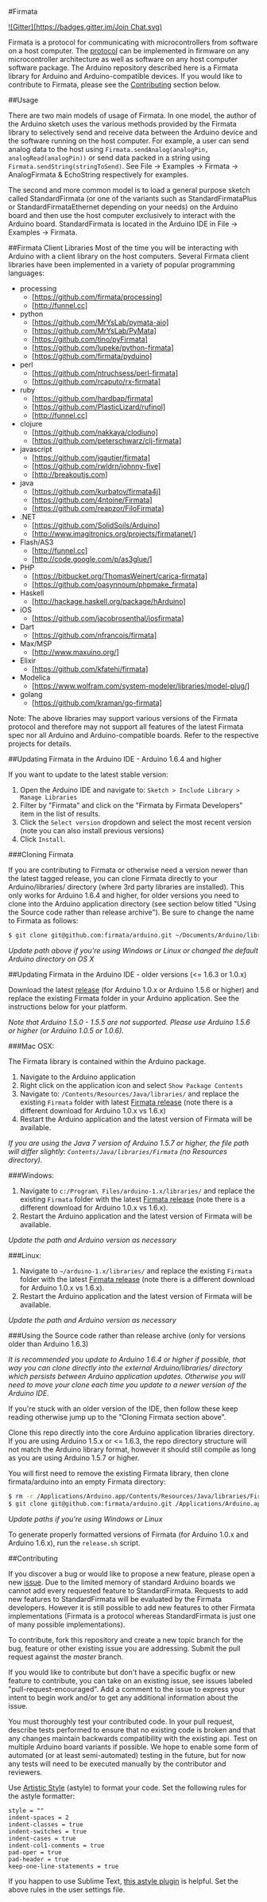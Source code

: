 #Firmata

[![Gitter](https://badges.gitter.im/Join Chat.svg)](https://gitter.im/firmata/arduino?utm_source=badge&utm_medium=badge&utm_campaign=pr-badge&utm_content=badge)

Firmata is a protocol for communicating with microcontrollers from software on a host computer. The [protocol](https://github.com/firmata/protocol) can be implemented in firmware on any microcontroller architecture as well as software on any host computer software package. The Arduino repository described here is a Firmata library for Arduino and Arduino-compatible devices. If you would like to contribute to Firmata, please see the [Contributing](#contributing) section below.

##Usage

There are two main models of usage of Firmata. In one model, the author of the Arduino sketch uses the various methods provided by the Firmata library to selectively send and receive data between the Arduino device and the software running on the host computer. For example, a user can send analog data to the host using ``` Firmata.sendAnalog(analogPin, analogRead(analogPin)) ``` or send data packed in a string using ``` Firmata.sendString(stringToSend) ```. See File -> Examples -> Firmata -> AnalogFirmata & EchoString respectively for examples.

The second and more common model is to load a general purpose sketch called StandardFirmata (or one of the variants such as StandardFirmataPlus or StandardFirmataEthernet depending on your needs) on the Arduino board and then use the host computer exclusively to interact with the Arduino board. StandardFirmata is located in the Arduino IDE in File -> Examples -> Firmata.

##Firmata Client Libraries
Most of the time you will be interacting with Arduino with a client library on the host computers. Several Firmata client libraries have been implemented in a variety of popular programming languages:

* processing
  * [https://github.com/firmata/processing]
  * [http://funnel.cc]
* python
  * [https://github.com/MrYsLab/pymata-aio]
  * [https://github.com/MrYsLab/PyMata]
  * [https://github.com/tino/pyFirmata]
  * [https://github.com/lupeke/python-firmata]
  * [https://github.com/firmata/pyduino]
* perl
  * [https://github.com/ntruchsess/perl-firmata]
  * [https://github.com/rcaputo/rx-firmata]
* ruby
  * [https://github.com/hardbap/firmata]
  * [https://github.com/PlasticLizard/rufinol]
  * [http://funnel.cc]
* clojure
  * [https://github.com/nakkaya/clodiuno]
  * [https://github.com/peterschwarz/clj-firmata]
* javascript
  * [https://github.com/jgautier/firmata]
  * [https://github.com/rwldrn/johnny-five]
  * [http://breakoutjs.com]
* java
  * [https://github.com/kurbatov/firmata4j]
  * [https://github.com/4ntoine/Firmata]
  * [https://github.com/reapzor/FiloFirmata]
* .NET
  * [https://github.com/SolidSoils/Arduino]
  * [http://www.imagitronics.org/projects/firmatanet/]
* Flash/AS3
  * [http://funnel.cc]
  * [http://code.google.com/p/as3glue/]
* PHP
  * [https://bitbucket.org/ThomasWeinert/carica-firmata]
  * [https://github.com/oasynnoum/phpmake_firmata]
* Haskell
  * [http://hackage.haskell.org/package/hArduino]
* iOS
  * [https://github.com/jacobrosenthal/iosfirmata]
* Dart
  * [https://github.com/nfrancois/firmata]
* Max/MSP
  * [http://www.maxuino.org/]
* Elixir
  * [https://github.com/kfatehi/firmata]
* Modelica
  * [https://www.wolfram.com/system-modeler/libraries/model-plug/]
* golang
  * [https://github.com/kraman/go-firmata]

Note: The above libraries may support various versions of the Firmata protocol and therefore may not support all features of the latest Firmata spec nor all Arduino and Arduino-compatible boards. Refer to the respective projects for details.

##Updating Firmata in the Arduino IDE - Arduino 1.6.4 and higher

If you want to update to the latest stable version:

1. Open the Arduino IDE and navigate to: `Sketch > Include Library > Manage Libraries`
2. Filter by "Firmata" and click on the "Firmata by Firmata Developers" item in the list of results.
3. Click the `Select version` dropdown and select the most recent version (note you can also install previous versions)
4. Click `Install`.

###Cloning Firmata

If you are contributing to Firmata or otherwise need a version newer than the latest tagged release, you can clone Firmata directly to your Arduino/libraries/ directory (where 3rd party libraries are installed). This only works for Arduino 1.6.4 and higher, for older versions you need to clone into the Arduino application directory (see section below titled "Using the Source code rather than release archive"). Be sure to change the name to Firmata as follows:

```bash
$ git clone git@github.com:firmata/arduino.git ~/Documents/Arduino/libraries/Firmata
```

*Update path above if you're using Windows or Linux or changed the default Arduino directory on OS X*


##Updating Firmata in the Arduino IDE - older versions (<= 1.6.3 or 1.0.x)

Download the latest [release](https://github.com/firmata/arduino/releases/tag/2.5.2) (for Arduino 1.0.x or Arduino 1.5.6 or higher) and replace the existing Firmata folder in your Arduino application. See the instructions below for your platform.

*Note that Arduino 1.5.0 - 1.5.5 are not supported. Please use Arduino 1.5.6 or higher (or Arduino 1.0.5 or 1.0.6).*

###Mac OSX:

The Firmata library is contained within the Arduino package.

1. Navigate to the Arduino application
2. Right click on the application icon and select `Show Package Contents`
3. Navigate to: `/Contents/Resources/Java/libraries/` and replace the existing
`Firmata` folder with latest [Firmata release](https://github.com/firmata/arduino/releases/tag/2.5.2) (note there is a different download
for Arduino 1.0.x vs 1.6.x)
4. Restart the Arduino application and the latest version of Firmata will be available.

*If you are using the Java 7 version of Arduino 1.5.7 or higher, the file path
will differ slightly: `Contents/Java/libraries/Firmata` (no Resources directory).*

###Windows:

1. Navigate to `c:/Program\ Files/arduino-1.x/libraries/` and replace the existing
`Firmata` folder with the latest [Firmata release](https://github.com/firmata/arduino/releases/tag/2.5.2) (note there is a different download
for Arduino 1.0.x vs 1.6.x).
2. Restart the Arduino application and the latest version of Firmata will be available.

*Update the path and Arduino version as necessary*

###Linux:

1. Navigate to `~/arduino-1.x/libraries/` and replace the existing
`Firmata` folder with the latest [Firmata release](https://github.com/firmata/arduino/releases/tag/2.5.2) (note there is a different download
for Arduino 1.0.x vs 1.6.x).
2. Restart the Arduino application and the latest version of Firmata will be available.

*Update the path and Arduino version as necessary*

###Using the Source code rather than release archive (only for versions older than Arduino 1.6.3)

*It is recommended you update to Arduino 1.6.4 or higher if possible, that way you can clone directly into the external Arduino/libraries/ directory which persists between Arduino application updates. Otherwise you will need to move your clone each time you update to a newer version of the Arduino IDE.*

If you're stuck with an older version of the IDE, then follow these keep reading otherwise jump up to the "Cloning Firmata section above".

Clone this repo directly into the core Arduino application libraries directory. If you are using
Arduino 1.5.x or <= 1.6.3, the repo directory structure will not match the Arduino
library format, however it should still compile as long as you are using Arduino 1.5.7
or higher.

You will first need to remove the existing Firmata library, then clone firmata/arduino
into an empty Firmata directory:

```bash
$ rm -r /Applications/Arduino.app/Contents/Resources/Java/libraries/Firmata
$ git clone git@github.com:firmata/arduino.git /Applications/Arduino.app/Contents/Resources/Java/libraries/Firmata
```

*Update paths if you're using Windows or Linux*

To generate properly formatted versions of Firmata (for Arduino 1.0.x and Arduino 1.6.x), run the
`release.sh` script.


<a name="contributing" />
##Contributing

If you discover a bug or would like to propose a new feature, please open a new [issue](https://github.com/firmata/arduino/issues?sort=created&state=open). Due to the limited memory of standard Arduino boards we cannot add every requested feature to StandardFirmata. Requests to add new features to StandardFirmata will be evaluated by the Firmata developers. However it is still possible to add new features to other Firmata implementations (Firmata is a protocol whereas StandardFirmata is just one of many possible implementations).

To contribute, fork this repository and create a new topic branch for the bug, feature or other existing issue you are addressing. Submit the pull request against the *master* branch.

If you would like to contribute but don't have a specific bugfix or new feature to contribute, you can take on an existing issue, see issues labeled "pull-request-encouraged". Add a comment to the issue to express your intent to begin work and/or to get any additional information about the issue.

You must thoroughly test your contributed code. In your pull request, describe tests performed to ensure that no existing code is broken and that any changes maintain backwards compatibility with the existing api. Test on multiple Arduino board variants if possible. We hope to enable some form of automated (or at least semi-automated) testing in the future, but for now any tests will need to be executed manually by the contributor and reviewers.

Use [Artistic Style](http://astyle.sourceforge.net/) (astyle) to format your code. Set the following rules for the astyle formatter:

```
style = ""
indent-spaces = 2
indent-classes = true
indent-switches = true
indent-cases = true
indent-col1-comments = true
pad-oper = true
pad-header = true
keep-one-line-statements = true
```

If you happen to use Sublime Text, [this astyle plugin](https://github.com/timonwong/SublimeAStyleFormatter) is helpful. Set the above rules in the user settings file.
